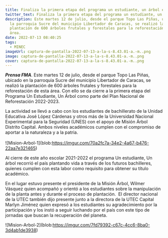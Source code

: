 ```yaml
---
title: Finaliza la primera etapa del programa un estudiante, un árbol en Caracas
twitter_text: Finaliza la primera etapa del programa un estudiante, un árbol en Caracas
description: Este martes 12 de julio, desde el parque Topo Las Piñas, ubicado en
  la parroquia Sucre del municipio Libertador de Caracas, se realizó la
  plantación de 600 árboles frutales y forestales para la reforestación de esta
  área.
date: 2022-07-13 08:40:25
tags:
  - MINEC
imageUrl: captura-de-pantalla-2022-07-13-a-la-s-8.43.01-a.-m..png
image: captura-de-pantalla-2022-07-13-a-la-s-8.43.01-a.-m..png
cover: captura-de-pantalla-2022-07-13-a-la-s-8.43.01-a.-m..png
---
```

***Prensa FMA***. Este martes 12 de julio, desde el parque Topo Las Piñas, ubicado en la parroquia Sucre del municipio Libertador de Caracas, se realizó la plantación de 600 árboles frutales y forestales para la reforestación de esta área. Con ello se da cierre a la primera etapa del Programa Un Estudiante, Un Árbol como parte del Plan Nacional de Reforestación 2022-2023. 

La actividad se llevó a cabo con los estudiantes de bachillerato de la Unidad Educativa José López Cárdenas y otros más de la Universidad Nacional Experimental para la Seguridad (UNES) con el apoyo de Misión Árbol Distrito Capital. Ambos niveles académicos cumplen con el compromiso de aportar a la naturaleza y a la patria.\
\
!\[Mision-Arbol-1](blob:https://imgur.com/70a2fc7a-34e2-4a67-b476-22aa7e321465)

Al cierre de este año escolar 2021-2022 el programa Un estudiante, Un árbol recorrió el país plantando vida a través de los futuros bachilleres, quienes cumplen con esta labor como requisito para obtener su título académico.

En el lugar estuvo presente el presidente de la Misión Árbol, Wilmer Vásquez quien acompañó y orientó a los estudiantes sobre la manipulación de la planta antes y durante el proceso de plantación.  El director nacional de la UTEC también dijo presente junto a la directora de la UTEC Capital Marlyn Jiménez quien expresó a los estudiantes su agradecimiento por la participación y los instó a seguir luchando por el país con este tipo de jornadas que buscan la recuperación del planeta.

!\[Mision-Arbol-2](blob:https://imgur.com/7fd79392-c67c-4cc6-8ba0-3d4ab1de3938)